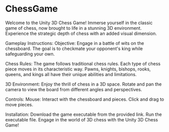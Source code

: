 # ChessGame
Welcome to the Unity 3D Chess Game! Immerse yourself in the classic game of chess, now brought to life in a stunning 3D environment. Experience the strategic depth of chess with an added visual dimension.

Gameplay Instructions:
Objective: Engage in a battle of wits on the chessboard. The goal is to checkmate your opponent's king while safeguarding your own.

Chess Rules: The game follows traditional chess rules. Each type of chess piece moves in its characteristic way. Pawns, knights, bishops, rooks, queens, and kings all have their unique abilities and limitations.

3D Environment: Enjoy the thrill of chess in a 3D space. Rotate and pan the camera to view the board from different angles and perspectives.

Controls:
Mouse: Interact with the chessboard and pieces. Click and drag to move pieces.

Installation:
Download the game executable from the provided link.
Run the executable file.
Engage in the world of 3D chess with the Unity 3D Chess Game!
